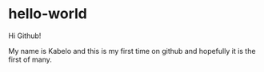 # hello-world

Hi Github!

My name is Kabelo and this is my first time on github and hopefully it is the first of many.
